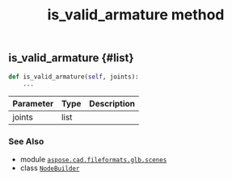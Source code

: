 ﻿---
title: is_valid_armature method
second_title: Aspose.CAD for Python via .NET API References
description: 
type: docs
weight: 60
url: /python-net/aspose.cad.fileformats.glb.scenes/nodebuilder/is_valid_armature/
is_root: false
---

## is_valid_armature {#list}





```python
def is_valid_armature(self, joints):
    ...
```


| Parameter | Type | Description |
| :- | :- | :- |
| joints | list |  |



### See Also
* module [`aspose.cad.fileformats.glb.scenes`](../../)
* class [`NodeBuilder`](/cad/python-net/aspose.cad.fileformats.glb.scenes/nodebuilder)
